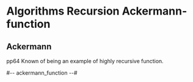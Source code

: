 # Algorithms Recursion Ackermann-function

## Ackermann
  pp64
Known of being an example of highly recursive function.

#-- ackermann_function --#